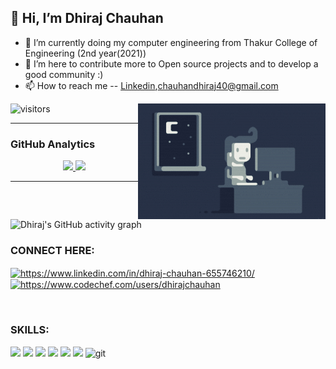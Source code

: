 ## 👋 Hi, I’m Dhiraj Chauhan 
- 🌱 I’m currently doing my computer engineering from Thakur College of Engineering (2nd year(2021))
- 💞️ I’m here to contribute more to Open source projects and to develop a good community :)
- 📫 How to reach me -- [Linkedin](https://www.linkedin.com/in/dhiraj-chauhan-655746210/),chauhandhiraj40@gmail.com
<img alt="Night Coding" src="https://raw.githubusercontent.com/AVS1508/AVS1508/master/assets/Night-Coding.gif" align="right"/>

<!---
DhirajChauhan40/DhirajChauhan40 is a ✨ special ✨ repository because its `README.md` (this file) appears on your GitHub profile.
You can click the Preview link to take a look at your changes.
--->
![visitors](https://visitor-badge-reloaded.herokuapp.com/badge?page_id=DhirajChauhan40.DhirajChauhan40&color=44CC11)

---


### GitHub Analytics

<p align="center">
<a href="https://github.com/DhirajChauhan40">
<img height="180em" src="https://github-readme-stats.vercel.app/api?username=DhirajCHauhan40&show_icons=true&theme=dark"/>
<img height="180em" src ="https://github-readme-stats.vercel.app/api/top-langs/?username=DhirajChauhan40&theme=dark&hide_border=true&area=true"/>
  </a>
  </p>

---

![Dhiraj's GitHub activity graph](https://activity-graph.herokuapp.com/graph?username=DhirajChauhan40&theme=nord)






<h3 align="left">CONNECT HERE: </h3>
<p align="left">
<a href="https://linkedin.com/in/https://www.linkedin.com/in/dhiraj-chauhan-655746210/" target="blank"><img align="center" src="https://raw.githubusercontent.com/rahuldkjain/github-profile-readme-generator/master/src/images/icons/Social/linked-in-alt.svg" alt="https://www.linkedin.com/in/dhiraj-chauhan-655746210/" height="30" width="40" /></a>
<a href="https://www.codechef.com/users/https://www.codechef.com/users/dhirajchauhan" target="blank"><img align="center" src="https://cdn.jsdelivr.net/npm/simple-icons@3.1.0/icons/codechef.svg" alt="https://www.codechef.com/users/dhirajchauhan" height="30" width="40" /></a>

</p>
<br>


<h3 align="left">SKILLS: </h3>
<p align="left">
<img src="https://img.shields.io/badge/Python-3776AB?style=for-the-badge&logo=python&logoColor=white"/>
<img src="https://img.shields.io/badge/C%2B%2B-00599C?style=for-the-badge&logo=c%2B%2B&logoColor=white"/>
<img src="https://img.shields.io/badge/MySQL-00000F?style=for-the-badge&logo=mysql&logoColor=white"/>
<img src="https://img.shields.io/badge/Git-F05032?style=for-the-badge&logo=git&logoColor=white"/> 
  <img src="https://img.shields.io/badge/Android-3DDC84?style=for-the-badge&logo=android&logoColor=white"/>
  <img src="https://img.shields.io/badge/Linux-FCC624?style=for-the-badge&logo=linux&logoColor=black"/>
  <img src="https://www.vectorlogo.zone/logos/git-scm/git-scm-icon.svg" alt="git" width="40" height="40"/>
